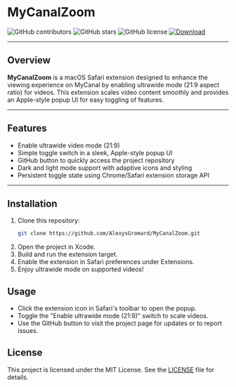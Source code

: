 # MyCanalZoom

![GitHub contributors](https://img.shields.io/github/contributors/AlexysGromard/MyCanalZoom)
![GitHub stars](https://img.shields.io/github/stars/AlexysGromard/MyCanalZoom?style=social)
![GitHub license](https://img.shields.io/github/license/AlexysGromard/MyCanalZoom)
[![Download](https://img.shields.io/github/v/tag/AlexysGromard/MyCanalZoom?label=Download)](https://github.com/AlexysGromard/MyCanalZoom/releases/latest)

---

## Overview

**MyCanalZoom** is a macOS Safari extension designed to enhance the viewing experience on MyCanal by enabling ultrawide mode (21:9 aspect ratio) for videos. This extension scales video content smoothly and provides an Apple-style popup UI for easy toggling of features.

---

## Features

- Enable ultrawide video mode (21:9)
- Simple toggle switch in a sleek, Apple-style popup UI
- GitHub button to quickly access the project repository
- Dark and light mode support with adaptive icons and styling
- Persistent toggle state using Chrome/Safari extension storage API

---

## Installation

1. Clone this repository:
   ```bash
   git clone https://github.com/AlexysGromard/MyCanalZoom.git
    ```
2. Open the project in Xcode.
3. Build and run the extension target.
4. Enable the extension in Safari preferences under Extensions.
5. Enjoy ultrawide mode on supported videos!

## Usage
- Click the extension icon in Safari's toolbar to open the popup.
- Toggle the "Enable ultrawide mode (21:9)" switch to scale videos.
- Use the GitHub button to visit the project page for updates or to report issues.

## License
This project is licensed under the MIT License. See the [LICENSE](LICENSE) file for details.